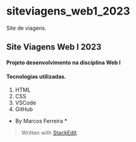 # siteviagens_web1_2023
Site de viagens.
## Site Viagens Web I 2023
#### Projeto desenvolvimento na disciplina Web I
 
#### Tecnologias utilizadas.
1. HTML
2. CSS
3. VSCode
4. GitHub
* By Marcos Ferreira *
> Written with [StackEdit](https://stackedit.io/).
